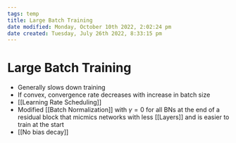 ```yaml
---
tags: temp
title: Large Batch Training
date modified: Monday, October 10th 2022, 2:02:24 pm
date created: Tuesday, July 26th 2022, 8:33:15 pm
---
```


# Large Batch Training
- Generally slows down training
- If convex, convergence rate decreases with increase in batch size
- [[Learning Rate Scheduling]]
- Modified [[Batch Normalization]] with $\gamma=0$ for all BNs at the end of a residual block that micmics networks with less [[Layers]] and is easier to train at the start
- [[No bias decay]]

